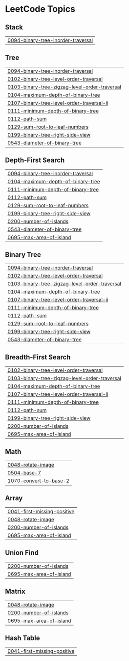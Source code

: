 <!---LeetCode Topics Start-->
# LeetCode Topics
## Stack
|  |
| ------- |
| [0094-binary-tree-inorder-traversal](https://github.com/iniyan007/Leetcode_problems/tree/master/0094-binary-tree-inorder-traversal) |
## Tree
|  |
| ------- |
| [0094-binary-tree-inorder-traversal](https://github.com/iniyan007/Leetcode_problems/tree/master/0094-binary-tree-inorder-traversal) |
| [0102-binary-tree-level-order-traversal](https://github.com/iniyan007/Leetcode_problems/tree/master/0102-binary-tree-level-order-traversal) |
| [0103-binary-tree-zigzag-level-order-traversal](https://github.com/iniyan007/Leetcode_problems/tree/master/0103-binary-tree-zigzag-level-order-traversal) |
| [0104-maximum-depth-of-binary-tree](https://github.com/iniyan007/Leetcode_problems/tree/master/0104-maximum-depth-of-binary-tree) |
| [0107-binary-tree-level-order-traversal-ii](https://github.com/iniyan007/Leetcode_problems/tree/master/0107-binary-tree-level-order-traversal-ii) |
| [0111-minimum-depth-of-binary-tree](https://github.com/iniyan007/Leetcode_problems/tree/master/0111-minimum-depth-of-binary-tree) |
| [0112-path-sum](https://github.com/iniyan007/Leetcode_problems/tree/master/0112-path-sum) |
| [0129-sum-root-to-leaf-numbers](https://github.com/iniyan007/Leetcode_problems/tree/master/0129-sum-root-to-leaf-numbers) |
| [0199-binary-tree-right-side-view](https://github.com/iniyan007/Leetcode_problems/tree/master/0199-binary-tree-right-side-view) |
| [0543-diameter-of-binary-tree](https://github.com/iniyan007/Leetcode_problems/tree/master/0543-diameter-of-binary-tree) |
## Depth-First Search
|  |
| ------- |
| [0094-binary-tree-inorder-traversal](https://github.com/iniyan007/Leetcode_problems/tree/master/0094-binary-tree-inorder-traversal) |
| [0104-maximum-depth-of-binary-tree](https://github.com/iniyan007/Leetcode_problems/tree/master/0104-maximum-depth-of-binary-tree) |
| [0111-minimum-depth-of-binary-tree](https://github.com/iniyan007/Leetcode_problems/tree/master/0111-minimum-depth-of-binary-tree) |
| [0112-path-sum](https://github.com/iniyan007/Leetcode_problems/tree/master/0112-path-sum) |
| [0129-sum-root-to-leaf-numbers](https://github.com/iniyan007/Leetcode_problems/tree/master/0129-sum-root-to-leaf-numbers) |
| [0199-binary-tree-right-side-view](https://github.com/iniyan007/Leetcode_problems/tree/master/0199-binary-tree-right-side-view) |
| [0200-number-of-islands](https://github.com/iniyan007/Leetcode_problems/tree/master/0200-number-of-islands) |
| [0543-diameter-of-binary-tree](https://github.com/iniyan007/Leetcode_problems/tree/master/0543-diameter-of-binary-tree) |
| [0695-max-area-of-island](https://github.com/iniyan007/Leetcode_problems/tree/master/0695-max-area-of-island) |
## Binary Tree
|  |
| ------- |
| [0094-binary-tree-inorder-traversal](https://github.com/iniyan007/Leetcode_problems/tree/master/0094-binary-tree-inorder-traversal) |
| [0102-binary-tree-level-order-traversal](https://github.com/iniyan007/Leetcode_problems/tree/master/0102-binary-tree-level-order-traversal) |
| [0103-binary-tree-zigzag-level-order-traversal](https://github.com/iniyan007/Leetcode_problems/tree/master/0103-binary-tree-zigzag-level-order-traversal) |
| [0104-maximum-depth-of-binary-tree](https://github.com/iniyan007/Leetcode_problems/tree/master/0104-maximum-depth-of-binary-tree) |
| [0107-binary-tree-level-order-traversal-ii](https://github.com/iniyan007/Leetcode_problems/tree/master/0107-binary-tree-level-order-traversal-ii) |
| [0111-minimum-depth-of-binary-tree](https://github.com/iniyan007/Leetcode_problems/tree/master/0111-minimum-depth-of-binary-tree) |
| [0112-path-sum](https://github.com/iniyan007/Leetcode_problems/tree/master/0112-path-sum) |
| [0129-sum-root-to-leaf-numbers](https://github.com/iniyan007/Leetcode_problems/tree/master/0129-sum-root-to-leaf-numbers) |
| [0199-binary-tree-right-side-view](https://github.com/iniyan007/Leetcode_problems/tree/master/0199-binary-tree-right-side-view) |
| [0543-diameter-of-binary-tree](https://github.com/iniyan007/Leetcode_problems/tree/master/0543-diameter-of-binary-tree) |
## Breadth-First Search
|  |
| ------- |
| [0102-binary-tree-level-order-traversal](https://github.com/iniyan007/Leetcode_problems/tree/master/0102-binary-tree-level-order-traversal) |
| [0103-binary-tree-zigzag-level-order-traversal](https://github.com/iniyan007/Leetcode_problems/tree/master/0103-binary-tree-zigzag-level-order-traversal) |
| [0104-maximum-depth-of-binary-tree](https://github.com/iniyan007/Leetcode_problems/tree/master/0104-maximum-depth-of-binary-tree) |
| [0107-binary-tree-level-order-traversal-ii](https://github.com/iniyan007/Leetcode_problems/tree/master/0107-binary-tree-level-order-traversal-ii) |
| [0111-minimum-depth-of-binary-tree](https://github.com/iniyan007/Leetcode_problems/tree/master/0111-minimum-depth-of-binary-tree) |
| [0112-path-sum](https://github.com/iniyan007/Leetcode_problems/tree/master/0112-path-sum) |
| [0199-binary-tree-right-side-view](https://github.com/iniyan007/Leetcode_problems/tree/master/0199-binary-tree-right-side-view) |
| [0200-number-of-islands](https://github.com/iniyan007/Leetcode_problems/tree/master/0200-number-of-islands) |
| [0695-max-area-of-island](https://github.com/iniyan007/Leetcode_problems/tree/master/0695-max-area-of-island) |
## Math
|  |
| ------- |
| [0048-rotate-image](https://github.com/iniyan007/Leetcode_problems/tree/master/0048-rotate-image) |
| [0504-base-7](https://github.com/iniyan007/Leetcode_problems/tree/master/0504-base-7) |
| [1070-convert-to-base-2](https://github.com/iniyan007/Leetcode_problems/tree/master/1070-convert-to-base-2) |
## Array
|  |
| ------- |
| [0041-first-missing-positive](https://github.com/iniyan007/Leetcode_problems/tree/master/0041-first-missing-positive) |
| [0048-rotate-image](https://github.com/iniyan007/Leetcode_problems/tree/master/0048-rotate-image) |
| [0200-number-of-islands](https://github.com/iniyan007/Leetcode_problems/tree/master/0200-number-of-islands) |
| [0695-max-area-of-island](https://github.com/iniyan007/Leetcode_problems/tree/master/0695-max-area-of-island) |
## Union Find
|  |
| ------- |
| [0200-number-of-islands](https://github.com/iniyan007/Leetcode_problems/tree/master/0200-number-of-islands) |
| [0695-max-area-of-island](https://github.com/iniyan007/Leetcode_problems/tree/master/0695-max-area-of-island) |
## Matrix
|  |
| ------- |
| [0048-rotate-image](https://github.com/iniyan007/Leetcode_problems/tree/master/0048-rotate-image) |
| [0200-number-of-islands](https://github.com/iniyan007/Leetcode_problems/tree/master/0200-number-of-islands) |
| [0695-max-area-of-island](https://github.com/iniyan007/Leetcode_problems/tree/master/0695-max-area-of-island) |
## Hash Table
|  |
| ------- |
| [0041-first-missing-positive](https://github.com/iniyan007/Leetcode_problems/tree/master/0041-first-missing-positive) |
<!---LeetCode Topics End-->
